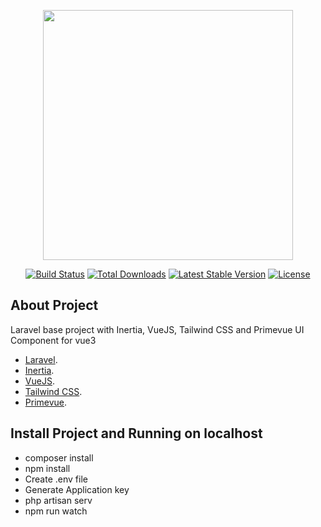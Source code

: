 <p align="center"><a href="https://laravel.com" target="_blank"><img src="https://raw.githubusercontent.com/laravel/art/master/logo-lockup/5%20SVG/2%20CMYK/1%20Full%20Color/laravel-logolockup-cmyk-red.svg" width="400"></a></p>

<p align="center">
<a href="https://travis-ci.org/laravel/framework"><img src="https://travis-ci.org/laravel/framework.svg" alt="Build Status"></a>
<a href="https://packagist.org/packages/laravel/framework"><img src="https://img.shields.io/packagist/dt/laravel/framework" alt="Total Downloads"></a>
<a href="https://packagist.org/packages/laravel/framework"><img src="https://img.shields.io/packagist/v/laravel/framework" alt="Latest Stable Version"></a>
<a href="https://packagist.org/packages/laravel/framework"><img src="https://img.shields.io/packagist/l/laravel/framework" alt="License"></a>
</p>

## About Project

Laravel base project with Inertia, VueJS, Tailwind CSS and Primevue UI Component for vue3

- [Laravel](https://laravel.com/docs/8.x).
- [Inertia](https://inertiajs.com/).
- [VueJS](https://v3.vuejs.org/guide/introduction.html#what-is-vue-js).
- [Tailwind CSS](https://tailwindcss.com/docs).
- [Primevue](https://primefaces.org/primevue/showcase/#/setup).


## Install Project and Running on localhost

- composer install
- npm install
- Create .env file
- Generate Application key
- php artisan serv 
- npm run watch